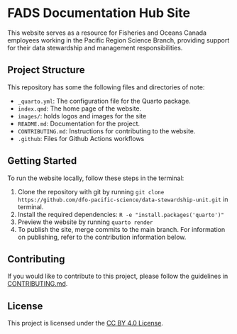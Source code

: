 # FADS Documentation Hub Site

This website serves as a resource for Fisheries and Oceans Canada employees working in the Pacific Region Science Branch, providing support for their data stewardship and management responsibilities.

## Project Structure

This repository has some the following files and directories of note:

- `_quarto.yml`: The configuration file for the Quarto package.
- `index.qmd`: The home page of the website.
- `images/`: holds logos and images for the site 
- `README.md`: Documentation for the project.
- `CONTRIBUTING.md`: Instructions for contributing to the website. 
- `.github`: Files for Github Actions workflows

## Getting Started

To run the website locally, follow these steps in the terminal:

1. Clone the repository with git by running `git clone https://github.com/dfo-pacific-science/data-stewardship-unit.git` in terminal. 
2. Install the required dependencies: `R -e "install.packages('quarto')"`
3. Preview the website by running `quarto render`
4. To publish the site, merge commits to the main branch. For information on publishing, refer to the contribution information below.

## Contributing

If you would like to contribute to this project, please follow the guidelines in [CONTRIBUTING.md](CONTRIBUTING.md).

## License

This project is licensed under the [CC BY 4.0 License](https://creativecommons.org/licenses/by/4.0/).


